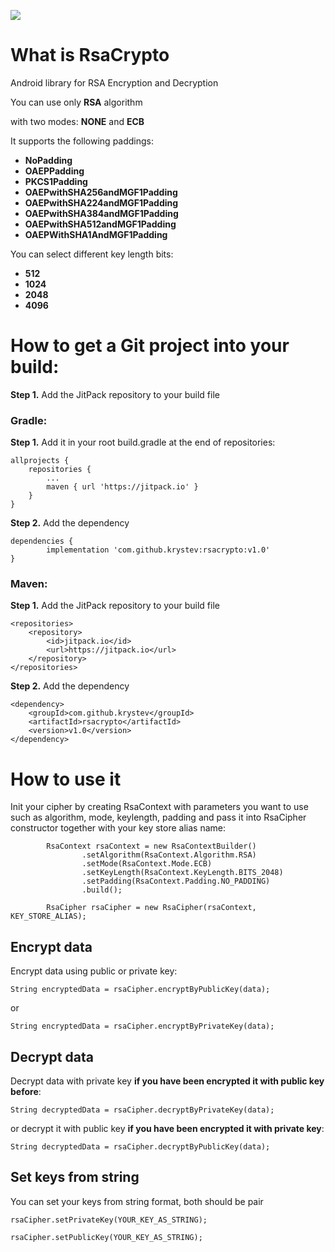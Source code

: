 [![](https://jitpack.io/v/krystev/rsacrypto.svg)](https://jitpack.io/#krystev/rsacrypto)

# What is RsaCrypto

Android library for RSA Encryption and Decryption

You can use only **RSA** algorithm

with two modes:
**NONE** and **ECB**

It supports the following paddings:

- **NoPadding**
- **OAEPPadding**
- **PKCS1Padding**
- **OAEPwithSHA256andMGF1Padding**
- **OAEPwithSHA224andMGF1Padding**
- **OAEPwithSHA384andMGF1Padding**
- **OAEPwithSHA512andMGF1Padding**
- **OAEPWithSHA1AndMGF1Padding**

You can select different key length bits:

- **512**
- **1024**
- **2048**
- **4096**

# How to get a Git project into your build:

**Step 1.** Add the JitPack repository to your build file

### Gradle:

**Step 1.** Add it in your root build.gradle at the end of repositories:

	allprojects {
		repositories {
			...
			maven { url 'https://jitpack.io' }
		}
	}
**Step 2.** Add the dependency

	dependencies {
	        implementation 'com.github.krystev:rsacrypto:v1.0'
	}

### Maven:

**Step 1.** Add the JitPack repository to your build file

	<repositories>
		<repository>
		    <id>jitpack.io</id>
		    <url>https://jitpack.io</url>
		</repository>
	</repositories>
	
**Step 2.** Add the dependency

	<dependency>
	    <groupId>com.github.krystev</groupId>
	    <artifactId>rsacrypto</artifactId>
	    <version>v1.0</version>
	</dependency>
	
# How to use it

Init your cipher by creating RsaContext with parameters you want to use such as algorithm, mode, keylength, padding and pass it into RsaCipher constructor together with your key store alias name:

            RsaContext rsaContext = new RsaContextBuilder()
                    .setAlgorithm(RsaContext.Algorithm.RSA)
                    .setMode(RsaContext.Mode.ECB)
                    .setKeyLength(RsaContext.KeyLength.BITS_2048)
                    .setPadding(RsaContext.Padding.NO_PADDING)
                    .build();

            RsaCipher rsaCipher = new RsaCipher(rsaContext, KEY_STORE_ALIAS);
    
## Encrypt data
Encrypt data using public or private key:

	String encryptedData = rsaCipher.encryptByPublicKey(data);
	
or
	
	String encryptedData = rsaCipher.encryptByPrivateKey(data);
	
## Decrypt data
Decrypt data with private key **if you have been encrypted it with public key before**:
	
	String decryptedData = rsaCipher.decryptByPrivateKey(data);
	
or decrypt it with public key **if you have been encrypted it with private key**:

	String decryptedData = rsaCipher.decryptByPublicKey(data);

## Set keys from string
You can set your keys from string format, both should be pair

	rsaCipher.setPrivateKey(YOUR_KEY_AS_STRING);

	rsaCipher.setPublicKey(YOUR_KEY_AS_STRING);
